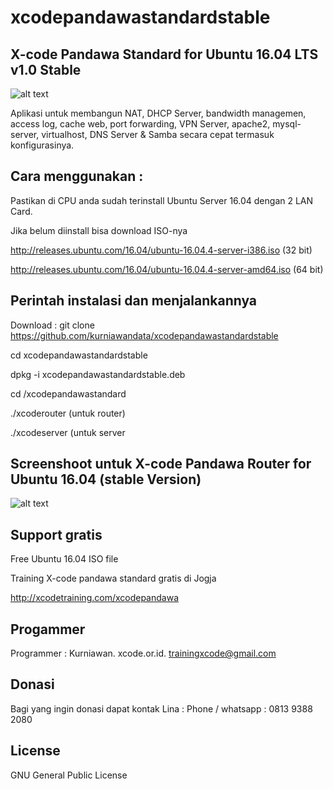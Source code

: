 # xcodepandawastandardstable

X-code Pandawa Standard for Ubuntu 16.04 LTS v1.0 Stable
------------------------------------------

![alt text](http://xcode.or.id/04_small-logo.png)

Aplikasi untuk membangun NAT, DHCP Server, bandwidth managemen, access log, cache web, port forwarding, VPN Server, apache2, mysql-server, virtualhost, DNS Server & Samba secara cepat termasuk konfigurasinya. 

Cara menggunakan :
------------------

Pastikan di CPU anda sudah terinstall Ubuntu Server 16.04 dengan 2 LAN Card.

Jika belum diinstall bisa download ISO-nya 

http://releases.ubuntu.com/16.04/ubuntu-16.04.4-server-i386.iso (32 bit)

http://releases.ubuntu.com/16.04/ubuntu-16.04.4-server-amd64.iso (64 bit)

Perintah instalasi dan menjalankannya
-------------------------------------

Download : git clone https://github.com/kurniawandata/xcodepandawastandardstable

cd xcodepandawastandardstable

dpkg -i xcodepandawastandardstable.deb

cd /xcodepandawastandard

./xcoderouter (untuk router)

./xcodeserver (untuk server

Screenshoot untuk X-code Pandawa Router for Ubuntu 16.04 (stable Version)
-------------------------------------------------------------------------

![alt text](http://xcode.or.id/04_small-logo.png)

Support gratis
--------------

Free Ubuntu 16.04 ISO file

Training X-code pandawa standard gratis di Jogja 

http://xcodetraining.com/xcodepandawa 

Progammer 
---------

Programmer : Kurniawan. xcode.or.id. trainingxcode@gmail.com

Donasi
------ 

Bagi yang ingin donasi dapat kontak Lina : Phone / whatsapp : 0813 9388 2080 

License
------- 

GNU General Public License 
